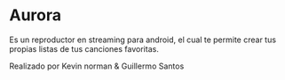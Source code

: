 # Aurora
Es un reproductor en streaming para android, el cual te permite crear tus propias listas de tus canciones favoritas.

Realizado por Kevin norman & Guillermo Santos
